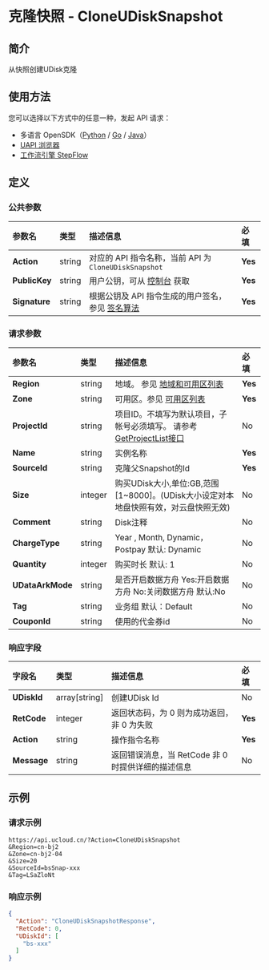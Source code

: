 # 克隆快照 - CloneUDiskSnapshot

## 简介

从快照创建UDisk克隆





## 使用方法

您可以选择以下方式中的任意一种，发起 API 请求：
- 多语言 OpenSDK（[Python](https://github.com/ucloud/ucloud-sdk-python3) / [Go](https://github.com/ucloud/ucloud-sdk-go) / [Java](https://github.com/ucloud/ucloud-sdk-java)）
- [UAPI 浏览器](https://console.ucloud.cn/uapi/detail?id=CloneUDiskSnapshot)
- [工作流引擎 StepFlow](https://console.ucloud.cn/stepflow/manage/)

## 定义

### 公共参数

| 参数名 | 类型 | 描述信息 | 必填 |
|:---|:---|:---|:---|
| **Action**     | string  | 对应的 API 指令名称，当前 API 为 `CloneUDiskSnapshot`                        | **Yes** |
| **PublicKey**  | string  | 用户公钥，可从 [控制台](https://console.ucloud.cn/uapi/apikey) 获取                                             | **Yes** |
| **Signature**  | string  | 根据公钥及 API 指令生成的用户签名，参见 [签名算法](api/summary/signature.md)  | **Yes** |

### 请求参数

| 参数名 | 类型 | 描述信息 | 必填 |
|:---|:---|:---|:---|
| **Region** | string | 地域。 参见 [地域和可用区列表](api/summary/regionlist) |**Yes**|
| **Zone** | string | 可用区。参见 [可用区列表](api/summary/regionlist) |**Yes**|
| **ProjectId** | string | 项目ID。不填写为默认项目，子帐号必须填写。 请参考[GetProjectList接口](api/summary/get_project_list) |No|
| **Name** | string | 实例名称 |**Yes**|
| **SourceId** | string | 克隆父Snapshot的Id |**Yes**|
| **Size** | integer | 购买UDisk大小,单位:GB,范围[1\~8000]。(UDisk大小设定对本地盘快照有效，对云盘快照无效) |No|
| **Comment** | string | Disk注释 |No|
| **ChargeType** | string | Year , Month, Dynamic，Postpay 默认: Dynamic |No|
| **Quantity** | integer | 购买时长 默认: 1 |No|
| **UDataArkMode** | string | 是否开启数据方舟 Yes:开启数据方舟 No:关闭数据方舟 默认:No |No|
| **Tag** | string | 业务组 默认：Default |No|
| **CouponId** | string | 使用的代金券id |No|

### 响应字段

| 字段名 | 类型 | 描述信息 | 必填 |
|:---|:---|:---|:---|
| **UDiskId** | array[string] | 创建UDisk Id |No|
| **RetCode** | integer | 返回状态码，为 0 则为成功返回，非 0 为失败 |**Yes**|
| **Action** | string | 操作指令名称 |**Yes**|
| **Message** | string | 返回错误消息，当 RetCode 非 0 时提供详细的描述信息 |No|




## 示例

### 请求示例
    
```
https://api.ucloud.cn/?Action=CloneUDiskSnapshot
&Region=cn-bj2
&Zone=cn-bj2-04
&Size=20
&SourceId=bsSnap-xxx
&Tag=LSaZloNt
```

### 响应示例
    
```json
{
  "Action": "CloneUDiskSnapshotResponse",
  "RetCode": 0,
  "UDiskId": [
    "bs-xxx"
  ]
}
```





